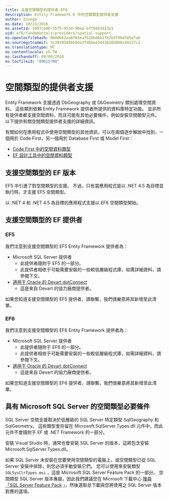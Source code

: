 ```yaml
---
title: 支援空間類型的提供者-EF6
description: Entity Framework 6 中的空間類型提供者支援
author: divega
ms.date: 10/23/2016
ms.assetid: 1097cb00-15f5-453d-90ed-bff9403d23e3
uid: ef6/fundamentals/providers/spatial-support
ms.openlocfilehash: 060d662aa8f03ea3510bd6b1fb7bdf904585efab
ms.sourcegitcommit: 7c3939504bb9da3f46bea3443638b808c04227c2
ms.translationtype: MT
ms.contentlocale: zh-TW
ms.lasthandoff: 09/09/2020
ms.locfileid: "89615790"
---
```

# <a name="provider-support-for-spatial-types"></a>空間類型的提供者支援
Entity Framework 支援透過 DbGeography 或 DbGeometry 類別處理空間資料。 這些類別依賴 Entity Framework 提供者所提供的資料庫特定功能。 並非所有提供者都支援空間資料，而且可能有其他必要條件，例如安裝空間類型元件。 以下提供有關空間類型提供者支援的詳細資訊。  

有關如何在應用程式中使用空間類型的其他資訊，可以在兩個逐步解說中找到，一個用於 Code First，另一個用於 Database First 或 Model First：  

- [Code First 中的空間資料類型](xref:ef6/modeling/code-first/data-types/spatial)  
- [EF 設計工具中的空間資料類型](xref:ef6/modeling/designer/data-types/spatial)  

## <a name="ef-releases-that-support-spatial-types"></a>支援空間類型的 EF 版本  

EF5 中引進了對空間類型的支援。 不過，只有當應用程式是以 .NET 4.5 為目標並執行時，才支援 EF5 空間類型。  

以 .NET 4 和 .NET 4.5 為目標的應用程式支援以 EF6 空間類型開始。  

## <a name="ef-providers-that-support-spatial-types"></a>支援空間類型的 EF 提供者  

### <a name="ef5"></a>EF5  

我們注意到支援空間類型的 EF5 Entity Framework 提供者為：  

- Microsoft SQL Server 提供者  
    - 此提供者隨附于 EF5 的一部分。  
    - 此提供者相依于可能需要安裝的一些較低層級程式庫，如需詳細資料，請參閱下文。  
- [適用于 Oracle 的 Devart dotConnect](https://www.devart.com/dotconnect/oracle/)  
    - 這是來自 Devart 的協力廠商提供者。  

如果您知道支援空間類型的 EF5 提供者，請聯繫，我們很樂意將其新增至此清單。  

### <a name="ef6"></a>EF6  

我們注意到支援空間類型的 EF6 Entity Framework 提供者為：  

- Microsoft SQL Server 提供者  
    - 此提供者隨附于 EF6 的一部分。  
    - 此提供者相依于可能需要安裝的一些較低層級程式庫，如需詳細資料，請參閱下文。  
- [適用于 Oracle 的 Devart dotConnect](https://www.devart.com/dotconnect/oracle/)  
    - 這是來自 Devart 的協力廠商提供者。  

如果您知道支援空間類型的 EF6 提供者，請聯繫，我們很樂意將其新增至此清單。  

## <a name="prerequisites-for-spatial-types-with-microsoft-sql-server"></a>具有 Microsoft SQL Server 的空間類型必要條件  

SQL Server 空間支援取決於低層級的 SQL Server 特定類型 SqlGeography 和 SqlGeometry。 這些類型會存留在 Microsoft.SqlServer.Types.dll 元件中，而此元件不會隨附于 EF 或 .NET Framework 的一部分。  

安裝 Visual Studio 時，通常也會安裝 SQL Server 的版本，這將包含安裝 Microsoft.SqlServer.Types.dll。  

如果 SQL Server 未安裝在您要使用空間類型的電腦上，或空間類型已從 SQL Server 安裝中排除，則您必須手動安裝它們。 您可以使用來安裝類型 `SQLSysClrTypes.msi` ，這是 Microsoft SQL Server Feature Pack 的一部分。 空間類型 SQL Server 版本專屬，因此我們建議您在 Microsoft 下載中心 [搜尋「SQL Server Feature Pack](https://www.microsoft.com/search/result.aspx?q=sql+server+feature+pack) 」，然後選取並下載與您將使用之 SQL Server 版本對應的選項。
